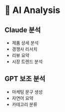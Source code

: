 # 🧠 AI Analysis

## Claude 분석
- 제품 상세 분석
- 경쟁사 리서치
- 리뷰 요약
- 시장 트렌드 분석

## GPT 보조 분석
- 마케팅 문구 생성
- 자연어 요약
- 카테고리 분류
